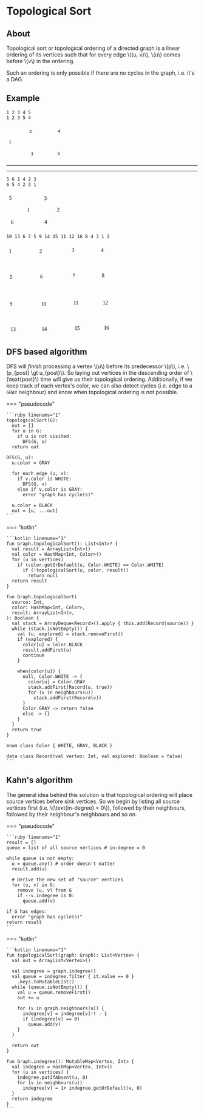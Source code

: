 # Topological Sort

## About

Topological sort or topological ordering of a directed graph is a linear ordering of its vertices such that for every edge \\((u, v)\\), \\(u\\) comes before \\(v\\) in the ordering.

Such an ordering is only possible if there are no cycles in the graph, i.e. it's a DAG.

## Example

<div class="grid" markdown>

``` title="Valid topological sortings"
1 2 3 4 5
1 2 3 5 4
```

<svg version="1.1" xmlns="http://www.w3.org/2000/svg" viewBox="0 0 230.51856231689453 137.85714721679688" width="150">
  <g transform="translate(10 54.64300537109375) rotate(0 2.7099990844726562 12.5)"><text x="0" y="17.52" font-family="Virgil, Segoe UI Emoji" font-size="20px" fill="var(--md-code-fg-color)" text-anchor="start" style="white-space: pre;" direction="ltr" dominant-baseline="alphabetic">1</text></g><g transform="translate(92.86145782470703 11.2857666015625) rotate(0 7.1199951171875 12.5)"><text x="0" y="17.52" font-family="Virgil, Segoe UI Emoji" font-size="20px" fill="var(--md-code-fg-color)" text-anchor="start" style="white-space: pre;" direction="ltr" dominant-baseline="alphabetic">2</text></g><g transform="translate(98.71857452392578 102.85714721679688) rotate(0 6.80999755859375 12.5)"><text x="0" y="17.52" font-family="Virgil, Segoe UI Emoji" font-size="20px" fill="var(--md-code-fg-color)" text-anchor="start" style="white-space: pre;" direction="ltr" dominant-baseline="alphabetic">3</text></g><g transform="translate(207.71857452392578 10) rotate(0 6.399993896484375 12.5)"><text x="0" y="17.52" font-family="Virgil, Segoe UI Emoji" font-size="20px" fill="var(--md-code-fg-color)" text-anchor="start" style="white-space: pre;" direction="ltr" dominant-baseline="alphabetic">4</text></g><g transform="translate(207.00428009033203 100.28570556640625) rotate(0 6.17999267578125 12.5)"><text x="0" y="17.52" font-family="Virgil, Segoe UI Emoji" font-size="20px" fill="var(--md-code-fg-color)" text-anchor="start" style="white-space: pre;" direction="ltr" dominant-baseline="alphabetic">5</text></g><g stroke-linecap="round"><g transform="translate(113.42866516113284 21.535655712542223) rotate(0 44.5713653564453 -0.31646207446164)"><path d="M0 0 C14.86 -0.11, 74.29 -0.53, 89.14 -0.63 M0 0 C14.86 -0.11, 74.29 -0.53, 89.14 -0.63" stroke="var(--md-code-fg-color)" stroke-width="2" fill="none"></path></g><g transform="translate(113.42866516113284 21.535655712542223) rotate(0 44.5713653564453 -0.31646207446164)"><path d="M65.71 8.08 C74.2 4.93, 82.69 1.77, 89.14 -0.63 M65.71 8.08 C73.42 5.22, 81.13 2.35, 89.14 -0.63" stroke="var(--md-code-fg-color)" stroke-width="2" fill="none"></path></g><g transform="translate(113.42866516113284 21.535655712542223) rotate(0 44.5713653564453 -0.31646207446164)"><path d="M65.59 -9.02 C74.12 -5.98, 82.66 -2.94, 89.14 -0.63 M65.59 -9.02 C73.34 -6.26, 81.09 -3.5, 89.14 -0.63" stroke="var(--md-code-fg-color)" stroke-width="2" fill="none"></path></g></g><mask></mask><g stroke-linecap="round"><g transform="translate(116.85719299316406 113.5306159598291) rotate(0 40.28569030761719 -1.0740840587365597)"><path d="M0 0 C13.43 -0.36, 67.14 -1.79, 80.57 -2.15 M0 0 C13.43 -0.36, 67.14 -1.79, 80.57 -2.15" stroke="var(--md-code-fg-color)" stroke-width="2" fill="none"></path></g><g transform="translate(116.85719299316406 113.5306159598291) rotate(0 40.28569030761719 -1.0740840587365597)"><path d="M57.32 7.03 C63.85 4.45, 70.38 1.87, 80.57 -2.15 M57.32 7.03 C66.47 3.41, 75.63 -0.2, 80.57 -2.15" stroke="var(--md-code-fg-color)" stroke-width="2" fill="none"></path></g><g transform="translate(116.85719299316406 113.5306159598291) rotate(0 40.28569030761719 -1.0740840587365597)"><path d="M56.86 -10.07 C63.52 -7.84, 70.18 -5.62, 80.57 -2.15 M56.86 -10.07 C66.19 -6.95, 75.53 -3.83, 80.57 -2.15" stroke="var(--md-code-fg-color)" stroke-width="2" fill="none"></path></g></g><mask></mask><g stroke-linecap="round"><g transform="translate(20.2857666015625 58.95813037941599) rotate(0 33.42856597900392 -18.16340758765881)"><path d="M0 0 C11.14 -6.05, 55.71 -30.27, 66.86 -36.33 M0 0 C11.14 -6.05, 55.71 -30.27, 66.86 -36.33" stroke="var(--md-code-fg-color)" stroke-width="2" fill="none"></path></g><g transform="translate(20.2857666015625 58.95813037941599) rotate(0 33.42856597900392 -18.16340758765881)"><path d="M50.3 -17.6 C54.48 -22.33, 58.67 -27.07, 66.86 -36.33 M50.3 -17.6 C54.26 -22.08, 58.22 -26.56, 66.86 -36.33" stroke="var(--md-code-fg-color)" stroke-width="2" fill="none"></path></g><g transform="translate(20.2857666015625 58.95813037941599) rotate(0 33.42856597900392 -18.16340758765881)"><path d="M42.13 -32.62 C48.38 -33.56, 54.63 -34.5, 66.86 -36.33 M42.13 -32.62 C48.05 -33.51, 53.96 -34.39, 66.86 -36.33" stroke="var(--md-code-fg-color)" stroke-width="2" fill="none"></path></g></g><mask></mask><g stroke-linecap="round"><g transform="translate(20.857147216796875 75.47295381730214) rotate(0 35.71428680419922 18.543290805795692)"><path d="M0 0 C11.9 6.18, 59.52 30.91, 71.43 37.09 M0 0 C11.9 6.18, 59.52 30.91, 71.43 37.09" stroke="var(--md-code-fg-color)" stroke-width="2" fill="none"></path></g><g transform="translate(20.857147216796875 75.47295381730214) rotate(0 35.71428680419922 18.543290805795692)"><path d="M46.64 33.85 C56.39 35.12, 66.14 36.4, 71.43 37.09 M46.64 33.85 C55.09 34.95, 63.55 36.06, 71.43 37.09" stroke="var(--md-code-fg-color)" stroke-width="2" fill="none"></path></g><g transform="translate(20.857147216796875 75.47295381730214) rotate(0 35.71428680419922 18.543290805795692)"><path d="M54.52 18.67 C61.17 25.92, 67.82 33.16, 71.43 37.09 M54.52 18.67 C60.29 24.95, 66.06 31.23, 71.43 37.09" stroke="var(--md-code-fg-color)" stroke-width="2" fill="none"></path></g></g><mask></mask><g stroke-linecap="round"><g transform="translate(100.6706547442327 37.2857666015625) rotate(0 0.48895877800384824 31.821441650390653)"><path d="M0 0 C0.16 10.61, 0.81 53.04, 0.98 63.64 M0 0 C0.16 10.61, 0.81 53.04, 0.98 63.64" stroke="var(--md-code-fg-color)" stroke-width="2" fill="none"></path></g><g transform="translate(100.6706547442327 37.2857666015625) rotate(0 0.48895877800384824 31.821441650390653)"><path d="M-7.93 40.28 C-5.49 46.68, -3.05 53.07, 0.98 63.64 M-7.93 40.28 C-5.43 46.84, -2.93 53.39, 0.98 63.64" stroke="var(--md-code-fg-color)" stroke-width="2" fill="none"></path></g><g transform="translate(100.6706547442327 37.2857666015625) rotate(0 0.48895877800384824 31.821441650390653)"><path d="M9.17 40.02 C6.93 46.49, 4.68 52.95, 0.98 63.64 M9.17 40.02 C6.87 46.65, 4.57 53.27, 0.98 63.64" stroke="var(--md-code-fg-color)" stroke-width="2" fill="none"></path></g></g><mask></mask><g stroke-linecap="round"><g transform="translate(114.44691233551336 102.12193272348833) rotate(0 46.55072601077917 -33.06826247016741)"><path d="M0 0 C15.52 -11.02, 77.58 -55.11, 93.1 -66.14 M0 0 C15.52 -11.02, 77.58 -55.11, 93.1 -66.14" stroke="var(--md-code-fg-color)" stroke-width="2" fill="none"></path></g><g transform="translate(114.44691233551336 102.12193272348833) rotate(0 46.55072601077917 -33.06826247016741)"><path d="M78.9 -45.56 C84.13 -53.14, 89.36 -60.72, 93.1 -66.14 M78.9 -45.56 C82.17 -50.3, 85.44 -55.04, 93.1 -66.14" stroke="var(--md-code-fg-color)" stroke-width="2" fill="none"></path></g><g transform="translate(114.44691233551336 102.12193272348833) rotate(0 46.55072601077917 -33.06826247016741)"><path d="M69 -59.5 C77.87 -61.95, 86.75 -64.39, 93.1 -66.14 M69 -59.5 C74.55 -61.03, 80.1 -62.56, 93.1 -66.14" stroke="var(--md-code-fg-color)" stroke-width="2" fill="none"></path></g></g><mask></mask></svg>

<hr><hr>

``` title="Valid topological sortings"
5 6 1 4 2 3
6 5 4 2 3 1
```

<svg version="1.1" xmlns="http://www.w3.org/2000/svg" viewBox="0 0 213.97858428955078 136.57138061523438" width="150">
  <g transform="translate(77.4242935180664 53.35723876953125) rotate(0 2.7099990844726562 12.5)"><text x="0" y="17.52" font-family="Virgil, Segoe UI Emoji" font-size="20px" fill="var(--md-code-fg-color)" text-anchor="start" style="white-space: pre;" direction="ltr" dominant-baseline="alphabetic">1</text></g><g transform="translate(10 10) rotate(0 6.17999267578125 12.5)"><text x="0" y="17.52" font-family="Virgil, Segoe UI Emoji" font-size="20px" fill="var(--md-code-fg-color)" text-anchor="start" style="white-space: pre;" direction="ltr" dominant-baseline="alphabetic">5</text></g><g transform="translate(16.999969482421875 101.57138061523438) rotate(0 6.399993896484375 12.5)"><text x="0" y="17.52" font-family="Virgil, Segoe UI Emoji" font-size="20px" fill="var(--md-code-fg-color)" text-anchor="start" style="white-space: pre;" direction="ltr" dominant-baseline="alphabetic">6</text></g><g transform="translate(141.99996948242188 10.42852783203125) rotate(0 6.80999755859375 12.5)"><text x="0" y="17.52" font-family="Virgil, Segoe UI Emoji" font-size="20px" fill="var(--md-code-fg-color)" text-anchor="start" style="white-space: pre;" direction="ltr" dominant-baseline="alphabetic">3</text></g><g transform="translate(143 98.99993896484375) rotate(0 6.399993896484375 12.5)"><text x="0" y="17.52" font-family="Virgil, Segoe UI Emoji" font-size="20px" fill="var(--md-code-fg-color)" text-anchor="start" style="white-space: pre;" direction="ltr" dominant-baseline="alphabetic">4</text></g><g stroke-linecap="round"><g transform="translate(28.68720245361328 20.432248236706357) rotate(0 54.082794189453125 0.36779604665616716)"><path d="M0 0 C18.03 0.12, 90.14 0.61, 108.17 0.74 M0 0 C18.03 0.12, 90.14 0.61, 108.17 0.74" stroke="var(--md-code-fg-color)" stroke-width="2" fill="none"></path></g><g transform="translate(28.68720245361328 20.432248236706357) rotate(0 54.082794189453125 0.36779604665616716)"><path d="M84.62 9.13 C93.15 6.09, 101.68 3.05, 108.17 0.74 M84.62 9.13 C92.36 6.37, 100.11 3.61, 108.17 0.74" stroke="var(--md-code-fg-color)" stroke-width="2" fill="none"></path></g><g transform="translate(28.68720245361328 20.432248236706357) rotate(0 54.082794189453125 0.36779604665616716)"><path d="M84.73 -7.97 C93.22 -4.82, 101.71 -1.66, 108.17 0.74 M84.73 -7.97 C92.44 -5.11, 100.15 -2.24, 108.17 0.74" stroke="var(--md-code-fg-color)" stroke-width="2" fill="none"></path></g></g><mask></mask><g stroke-linecap="round"><g transform="translate(34.318580627441406 112.30219416050033) rotate(0 49.5528564453125 -1.1293781698070973)"><path d="M0 0 C16.52 -0.38, 82.59 -1.88, 99.11 -2.26 M0 0 C16.52 -0.38, 82.59 -1.88, 99.11 -2.26" stroke="var(--md-code-fg-color)" stroke-width="2" fill="none"></path></g><g transform="translate(34.318580627441406 112.30219416050033) rotate(0 49.5528564453125 -1.1293781698070973)"><path d="M75.81 6.82 C82.36 4.27, 88.9 1.72, 99.11 -2.26 M75.81 6.82 C84.98 3.25, 94.15 -0.33, 99.11 -2.26" stroke="var(--md-code-fg-color)" stroke-width="2" fill="none"></path></g><g transform="translate(34.318580627441406 112.30219416050033) rotate(0 49.5528564453125 -1.1293781698070973)"><path d="M75.42 -10.27 C82.08 -8.02, 88.73 -5.77, 99.11 -2.26 M75.42 -10.27 C84.75 -7.12, 94.07 -3.96, 99.11 -2.26" stroke="var(--md-code-fg-color)" stroke-width="2" fill="none"></path></g></g><mask></mask><g stroke-linecap="round"><g transform="translate(72.55852508544922 65.25602958419341) rotate(0 -22.538460310850837 -13.856112895468897)"><path d="M0 0 C-7.51 -4.62, -37.56 -23.09, -45.08 -27.71 M0 0 C-7.51 -4.62, -37.56 -23.09, -45.08 -27.71" stroke="var(--md-code-fg-color)" stroke-width="2" fill="none"></path></g><g transform="translate(72.55852508544922 65.25602958419341) rotate(0 -22.538460310850837 -13.856112895468897)"><path d="M-24.49 -5.02 C-18.3 -3.75, -12.11 -2.48, 0 0 M-24.49 -5.02 C-18.63 -3.82, -12.78 -2.62, 0 0" stroke="var(--md-code-fg-color)" stroke-width="2" fill="none"></path></g><g transform="translate(72.55852508544922 65.25602958419341) rotate(0 -22.538460310850837 -13.856112895468897)"><path d="M-15.53 -19.59 C-11.61 -14.64, -7.68 -9.68, 0 0 M-15.53 -19.59 C-11.82 -14.9, -8.1 -10.22, 0 0" stroke="var(--md-code-fg-color)" stroke-width="2" fill="none"></path></g></g><mask></mask><g stroke-linecap="round"><g transform="translate(71.98714447021484 68.45533902972295) rotate(0 -18.12571679605432 15.3182188048238)"><path d="M0 0 C-6.04 5.11, -30.21 25.53, -36.25 30.64 M0 0 C-6.04 5.11, -30.21 25.53, -36.25 30.64" stroke="var(--md-code-fg-color)" stroke-width="2" fill="none"></path></g><g transform="translate(71.98714447021484 68.45533902972295) rotate(0 -18.12571679605432 15.3182188048238)"><path d="M-11.79 20.59 C-7.15 12.49, -2.52 4.39, 0 0 M-11.79 20.59 C-7.77 13.57, -3.75 6.54, 0 0" stroke="var(--md-code-fg-color)" stroke-width="2" fill="none"></path></g><g transform="translate(71.98714447021484 68.45533902972295) rotate(0 -18.12571679605432 15.3182188048238)"><path d="M-22.27 8.2 C-13.51 4.97, -4.75 1.75, 0 0 M-22.27 8.2 C-14.67 5.4, -7.08 2.6, 0 0" stroke="var(--md-code-fg-color)" stroke-width="2" fill="none"></path></g></g><mask></mask><g transform="translate(189.73859405517578 53.714263916015625) rotate(0 7.1199951171875 12.5)"><text x="0" y="17.52" font-family="Virgil, Segoe UI Emoji" font-size="20px" fill="var(--md-code-fg-color)" text-anchor="start" style="white-space: pre;" direction="ltr" dominant-baseline="alphabetic">2</text></g><g stroke-linecap="round"><g transform="translate(164.28144073486328 106.5) rotate(0 14 -14.5714111328125)"><path d="M0 0 C4.67 -4.86, 23.33 -24.29, 28 -29.14 M0 0 C4.67 -4.86, 23.33 -24.29, 28 -29.14" stroke="var(--md-code-fg-color)" stroke-width="2" fill="none"></path></g><g transform="translate(164.28144073486328 106.5) rotate(0 14 -14.5714111328125)"><path d="M19.83 -10.66 C21.86 -15.26, 23.9 -19.86, 28 -29.14 M19.83 -10.66 C22.44 -16.58, 25.06 -22.49, 28 -29.14" stroke="var(--md-code-fg-color)" stroke-width="2" fill="none"></path></g><g transform="translate(164.28144073486328 106.5) rotate(0 14 -14.5714111328125)"><path d="M9.86 -20.24 C14.37 -22.45, 18.89 -24.67, 28 -29.14 M9.86 -20.24 C15.67 -23.09, 21.47 -25.94, 28 -29.14" stroke="var(--md-code-fg-color)" stroke-width="2" fill="none"></path></g></g><mask></mask><g stroke-linecap="round"><g transform="translate(191.70996856689453 53.928558349609375) rotate(0 -17.428573608398438 -9.714263916015625)"><path d="M0 0 C-5.81 -3.24, -29.05 -16.19, -34.86 -19.43 M0 0 C-5.81 -3.24, -29.05 -16.19, -34.86 -19.43" stroke="var(--md-code-fg-color)" stroke-width="2" fill="none"></path></g><g transform="translate(191.70996856689453 53.928558349609375) rotate(0 -17.428573608398438 -9.714263916015625)"><path d="M-15.16 -16.26 C-20.14 -17.06, -25.12 -17.86, -34.86 -19.43 M-15.16 -16.26 C-20.37 -17.1, -25.58 -17.94, -34.86 -19.43" stroke="var(--md-code-fg-color)" stroke-width="2" fill="none"></path></g><g transform="translate(191.70996856689453 53.928558349609375) rotate(0 -17.428573608398438 -9.714263916015625)"><path d="M-21.8 -4.34 C-25.1 -8.15, -28.4 -11.97, -34.86 -19.43 M-21.8 -4.34 C-25.26 -8.33, -28.71 -12.32, -34.86 -19.43" stroke="var(--md-code-fg-color)" stroke-width="2" fill="none"></path></g></g><mask></mask></svg>

``` title="Valid topological sorting"
10 13 6 7 5 9 14 15 11 12 16 8 4 3 1 2
```

<svg version="1.1" xmlns="http://www.w3.org/2000/svg" viewBox="0 0 406.320617885659 353.1903024009223" height="240">
  <g transform="translate(10 15.369098136339346) rotate(0 2.7099990844726562 12.5)"><text x="0" y="17.52" font-family="Virgil, Segoe UI Emoji" font-size="20px" fill="var(--md-code-fg-color)" text-anchor="start" style="white-space: pre;" direction="ltr" dominant-baseline="alphabetic">1</text></g><g transform="translate(127.97729251722865 14.170937208091061) rotate(0 7.1199951171875 12.5)"><text x="0" y="17.52" font-family="Virgil, Segoe UI Emoji" font-size="20px" fill="var(--md-code-fg-color)" text-anchor="start" style="white-space: pre;" direction="ltr" dominant-baseline="alphabetic">2</text></g><g transform="translate(253.50816637895366 10.941834464732324) rotate(0 6.80999755859375 12.5)"><text x="0" y="17.52" font-family="Virgil, Segoe UI Emoji" font-size="20px" fill="var(--md-code-fg-color)" text-anchor="start" style="white-space: pre;" direction="ltr" dominant-baseline="alphabetic">3</text></g><g transform="translate(367.19905843837535 10) rotate(0 6.399993896484375 12.5)"><text x="0" y="17.52" font-family="Virgil, Segoe UI Emoji" font-size="20px" fill="var(--md-code-fg-color)" text-anchor="start" style="white-space: pre;" direction="ltr" dominant-baseline="alphabetic">4</text></g><g transform="translate(13.094998267336678 114.66999244167556) rotate(0 6.17999267578125 12.5)"><text x="0" y="17.52" font-family="Virgil, Segoe UI Emoji" font-size="20px" fill="var(--md-code-fg-color)" text-anchor="start" style="white-space: pre;" direction="ltr" dominant-baseline="alphabetic">5</text></g><g transform="translate(131.07229078456544 113.47183151342739) rotate(0 6.399993896484375 12.5)"><text x="0" y="17.52" font-family="Virgil, Segoe UI Emoji" font-size="20px" fill="var(--md-code-fg-color)" text-anchor="start" style="white-space: pre;" direction="ltr" dominant-baseline="alphabetic">6</text></g><g transform="translate(256.60316464629045 110.2427287700686) rotate(0 5.379997253417969 12.5)"><text x="0" y="17.52" font-family="Virgil, Segoe UI Emoji" font-size="20px" fill="var(--md-code-fg-color)" text-anchor="start" style="white-space: pre;" direction="ltr" dominant-baseline="alphabetic">7</text></g><g transform="translate(370.29405670571214 109.30089430533627) rotate(0 7.649993896484375 12.5)"><text x="0" y="17.52" font-family="Virgil, Segoe UI Emoji" font-size="20px" fill="var(--md-code-fg-color)" text-anchor="start" style="white-space: pre;" direction="ltr" dominant-baseline="alphabetic">8</text></g><g transform="translate(13.329118059141138 219.0685161641906) rotate(0 6.089996337890625 12.5)"><text x="0" y="17.52" font-family="Virgil, Segoe UI Emoji" font-size="20px" fill="var(--md-code-fg-color)" text-anchor="start" style="white-space: pre;" direction="ltr" dominant-baseline="alphabetic">9</text></g><g transform="translate(134.57048029070302 218.68635710028786) rotate(0 9.589996337890625 12.5)"><text x="0" y="17.52" font-family="Virgil, Segoe UI Emoji" font-size="20px" fill="var(--md-code-fg-color)" text-anchor="start" style="white-space: pre;" direction="ltr" dominant-baseline="alphabetic">10</text></g><g transform="translate(260.10135415242803 215.45725435692907) rotate(0 5.4199981689453125 12.5)"><text x="0" y="17.52" font-family="Virgil, Segoe UI Emoji" font-size="20px" fill="var(--md-code-fg-color)" text-anchor="start" style="white-space: pre;" direction="ltr" dominant-baseline="alphabetic">11</text></g><g transform="translate(373.7922462118497 214.51541989219675) rotate(0 9.829994201660156 12.5)"><text x="0" y="17.52" font-family="Virgil, Segoe UI Emoji" font-size="20px" fill="var(--md-code-fg-color)" text-anchor="start" style="white-space: pre;" direction="ltr" dominant-baseline="alphabetic">12</text></g><g transform="translate(16.005500042345375 318.1903024009223) rotate(0 9.519996643066406 12.5)"><text x="0" y="17.52" font-family="Virgil, Segoe UI Emoji" font-size="20px" fill="var(--md-code-fg-color)" text-anchor="start" style="white-space: pre;" direction="ltr" dominant-baseline="alphabetic">13</text></g><g transform="translate(137.24686227390737 316.9921414726739) rotate(0 9.109992980957031 12.5)"><text x="0" y="17.52" font-family="Virgil, Segoe UI Emoji" font-size="20px" fill="var(--md-code-fg-color)" text-anchor="start" style="white-space: pre;" direction="ltr" dominant-baseline="alphabetic">14</text></g><g transform="translate(264.4097398643232 313.7630387293152) rotate(0 8.889991760253906 12.5)"><text x="0" y="17.52" font-family="Virgil, Segoe UI Emoji" font-size="20px" fill="var(--md-code-fg-color)" text-anchor="start" style="white-space: pre;" direction="ltr" dominant-baseline="alphabetic">15</text></g><g transform="translate(378.1006319237449 312.8212042645829) rotate(0 9.109992980957031 12.5)"><text x="0" y="17.52" font-family="Virgil, Segoe UI Emoji" font-size="20px" fill="var(--md-code-fg-color)" text-anchor="start" style="white-space: pre;" direction="ltr" dominant-baseline="alphabetic">16</text></g><g stroke-linecap="round"><g transform="translate(17.931008364465356 142.36249650286715) rotate(0 1.3750657947521177 32.64058819366829)"><path d="M0 0 C0.46 10.88, 2.29 54.4, 2.75 65.28 M0 0 C0.46 10.88, 2.29 54.4, 2.75 65.28" stroke="var(--md-code-fg-color)" stroke-width="2" fill="none"></path></g><g transform="translate(17.931008364465356 142.36249650286715) rotate(0 1.3750657947521177 32.64058819366829)"><path d="M-6.78 42.17 C-3.68 49.7, -0.57 57.22, 2.75 65.28 M-6.78 42.17 C-3.65 49.77, -0.51 57.38, 2.75 65.28" stroke="var(--md-code-fg-color)" stroke-width="2" fill="none"></path></g><g transform="translate(17.931008364465356 142.36249650286715) rotate(0 1.3750657947521177 32.64058819366829)"><path d="M10.3 41.45 C7.84 49.21, 5.38 56.97, 2.75 65.28 M10.3 41.45 C7.82 49.29, 5.33 57.13, 2.75 65.28" stroke="var(--md-code-fg-color)" stroke-width="2" fill="none"></path></g></g><mask></mask><g stroke-linecap="round"><g transform="translate(24.819194718550648 315.35753766454343) rotate(0 -0.47555906832474193 -34.2725919223592)"><path d="M0 0 C-0.16 -11.42, -0.79 -57.12, -0.95 -68.55 M0 0 C-0.16 -11.42, -0.79 -57.12, -0.95 -68.55" stroke="var(--md-code-fg-color)" stroke-width="2" fill="none"></path></g><g transform="translate(24.819194718550648 315.35753766454343) rotate(0 -0.47555906832474193 -34.2725919223592)"><path d="M7.92 -45.17 C5.98 -50.29, 4.03 -55.42, -0.95 -68.55 M7.92 -45.17 C4.67 -53.74, 1.42 -62.3, -0.95 -68.55" stroke="var(--md-code-fg-color)" stroke-width="2" fill="none"></path></g><g transform="translate(24.819194718550648 315.35753766454343) rotate(0 -0.47555906832474193 -34.2725919223592)"><path d="M-9.17 -44.94 C-7.37 -50.11, -5.57 -55.28, -0.95 -68.55 M-9.17 -44.94 C-6.16 -53.59, -3.15 -62.24, -0.95 -68.55" stroke="var(--md-code-fg-color)" stroke-width="2" fill="none"></path></g></g><mask></mask><g stroke-linecap="round"><g transform="translate(133.47982607949314 242.73228224114627) rotate(0 -45.696789229812225 39.576681861794015)"><path d="M0 0 C-15.23 13.19, -76.16 65.96, -91.39 79.15 M0 0 C-15.23 13.19, -76.16 65.96, -91.39 79.15" stroke="var(--md-code-fg-color)" stroke-width="2" fill="none"></path></g><g transform="translate(133.47982607949314 242.73228224114627) rotate(0 -45.696789229812225 39.576681861794015)"><path d="M-79.23 57.31 C-83.35 64.71, -87.47 72.1, -91.39 79.15 M-79.23 57.31 C-84.09 66.03, -88.94 74.75, -91.39 79.15" stroke="var(--md-code-fg-color)" stroke-width="2" fill="none"></path></g><g transform="translate(133.47982607949314 242.73228224114627) rotate(0 -45.696789229812225 39.576681861794015)"><path d="M-68.04 70.24 C-75.95 73.26, -83.86 76.28, -91.39 79.15 M-68.04 70.24 C-77.36 73.8, -86.69 77.36, -91.39 79.15" stroke="var(--md-code-fg-color)" stroke-width="2" fill="none"></path></g></g><mask></mask><g stroke-linecap="round"><g transform="translate(144.90403895118413 245.18031896265836) rotate(0 1.2240339249939325 33.864622118662226)"><path d="M0 0 C0.41 11.29, 2.04 56.44, 2.45 67.73 M0 0 C0.41 11.29, 2.04 56.44, 2.45 67.73" stroke="var(--md-code-fg-color)" stroke-width="2" fill="none"></path></g><g transform="translate(144.90403895118413 245.18031896265836) rotate(0 1.2240339249939325 33.864622118662226)"><path d="M-6.95 44.56 C-4.33 51.01, -1.72 57.45, 2.45 67.73 M-6.95 44.56 C-3.46 53.16, 0.03 61.75, 2.45 67.73" stroke="var(--md-code-fg-color)" stroke-width="2" fill="none"></path></g><g transform="translate(144.90403895118413 245.18031896265836) rotate(0 1.2240339249939325 33.864622118662226)"><path d="M10.14 43.94 C8 50.56, 5.86 57.18, 2.45 67.73 M10.14 43.94 C7.29 52.77, 4.43 61.6, 2.45 67.73" stroke="var(--md-code-fg-color)" stroke-width="2" fill="none"></path></g></g><mask></mask><g stroke-linecap="round"><g transform="translate(94.31123853529914 290.8771393209464) rotate(0 17.952290043406094 14.688251457548517)"><path d="M0 0 C5.98 4.9, 29.92 24.48, 35.9 29.38 M0 0 C5.98 4.9, 29.92 24.48, 35.9 29.38" stroke="var(--md-code-fg-color)" stroke-width="2" fill="none"></path></g><g transform="translate(94.31123853529914 290.8771393209464) rotate(0 17.952290043406094 14.688251457548517)"><path d="M14.01 21.71 C22.22 24.59, 30.42 27.46, 35.9 29.38 M14.01 21.71 C21.31 24.27, 28.61 26.82, 35.9 29.38" stroke="var(--md-code-fg-color)" stroke-width="2" fill="none"></path></g><g transform="translate(94.31123853529914 290.8771393209464) rotate(0 17.952290043406094 14.688251457548517)"><path d="M24.06 9.43 C28.5 16.91, 32.94 24.38, 35.9 29.38 M24.06 9.43 C28.01 16.08, 31.96 22.73, 35.9 29.38" stroke="var(--md-code-fg-color)" stroke-width="2" fill="none"></path></g></g><mask></mask><g stroke-linecap="round"><g transform="translate(30.66203474817769 238.65221066246744) rotate(0 23.256395547078796 19.584379375405405)"><path d="M0 0 C7.75 6.53, 38.76 32.64, 46.51 39.17 M0 0 C7.75 6.53, 38.76 32.64, 46.51 39.17" stroke="var(--md-code-fg-color)" stroke-width="2" fill="none"></path></g></g><mask></mask><g stroke-linecap="round"><g transform="translate(153.88018397288715 122.77817160229444) rotate(0 47.32885521545467 -0.40801649641062454)"><path d="M0 0 C15.78 -0.14, 78.88 -0.68, 94.66 -0.82 M0 0 C15.78 -0.14, 78.88 -0.68, 94.66 -0.82" stroke="var(--md-code-fg-color)" stroke-width="2" fill="none"></path></g><g transform="translate(153.88018397288715 122.77817160229444) rotate(0 47.32885521545467 -0.40801649641062454)"><path d="M71.24 7.94 C79.13 4.99, 87.03 2.04, 94.66 -0.82 M71.24 7.94 C79.03 5.03, 86.81 2.12, 94.66 -0.82" stroke="var(--md-code-fg-color)" stroke-width="2" fill="none"></path></g><g transform="translate(153.88018397288715 122.77817160229444) rotate(0 47.32885521545467 -0.40801649641062454)"><path d="M71.09 -9.16 C79.04 -6.35, 86.98 -3.54, 94.66 -0.82 M71.09 -9.16 C78.93 -6.39, 86.76 -3.61, 94.66 -0.82" stroke="var(--md-code-fg-color)" stroke-width="2" fill="none"></path></g></g><mask></mask><g stroke-linecap="round"><g transform="translate(137.55989765817196 105.64186785899591) rotate(0 -0.8160018643454805 -31.824562982966)"><path d="M0 0 C-0.27 -10.61, -1.36 -53.04, -1.63 -63.65 M0 0 C-0.27 -10.61, -1.36 -53.04, -1.63 -63.65" stroke="var(--md-code-fg-color)" stroke-width="2" fill="none"></path></g><g transform="translate(137.55989765817196 105.64186785899591) rotate(0 -0.8160018643454805 -31.824562982966)"><path d="M7.52 -40.38 C4.35 -48.43, 1.19 -56.48, -1.63 -63.65 M7.52 -40.38 C5.47 -45.6, 3.42 -50.81, -1.63 -63.65" stroke="var(--md-code-fg-color)" stroke-width="2" fill="none"></path></g><g transform="translate(137.55989765817196 105.64186785899591) rotate(0 -0.8160018643454805 -31.824562982966)"><path d="M-9.58 -39.95 C-6.83 -48.14, -4.08 -56.34, -1.63 -63.65 M-9.58 -39.95 C-7.8 -45.26, -6.02 -50.57, -1.63 -63.65" stroke="var(--md-code-fg-color)" stroke-width="2" fill="none"></path></g></g><mask></mask><g stroke-linecap="round"><g transform="translate(24.13395757646265 27.30449043551539) rotate(0 48.96085894414557 0)"><path d="M0 0 C16.32 0, 81.6 0, 97.92 0 M0 0 C16.32 0, 81.6 0, 97.92 0" stroke="var(--md-code-fg-color)" stroke-width="2" fill="none"></path></g><g transform="translate(24.13395757646265 27.30449043551539) rotate(0 48.96085894414557 0)"><path d="M74.43 8.55 C82.62 5.57, 90.81 2.59, 97.92 0 M74.43 8.55 C79.81 6.59, 85.19 4.63, 97.92 0" stroke="var(--md-code-fg-color)" stroke-width="2" fill="none"></path></g><g transform="translate(24.13395757646265 27.30449043551539) rotate(0 48.96085894414557 0)"><path d="M74.43 -8.55 C82.62 -5.57, 90.81 -2.59, 97.92 0 M74.43 -8.55 C79.81 -6.59, 85.19 -4.63, 97.92 0" stroke="var(--md-code-fg-color)" stroke-width="2" fill="none"></path></g></g><mask></mask><g stroke-linecap="round"><g transform="translate(164.48839498023267 325.9657175434131) rotate(0 46.92082315480616 0)"><path d="M0 0 C15.64 0, 78.2 0, 93.84 0 M0 0 C15.64 0, 78.2 0, 93.84 0" stroke="var(--md-code-fg-color)" stroke-width="2" fill="none"></path></g><g transform="translate(164.48839498023267 325.9657175434131) rotate(0 46.92082315480616 0)"><path d="M70.35 8.55 C76.19 6.42, 82.04 4.3, 93.84 0 M70.35 8.55 C76.02 6.49, 81.69 4.42, 93.84 0" stroke="var(--md-code-fg-color)" stroke-width="2" fill="none"></path></g><g transform="translate(164.48839498023267 325.9657175434131) rotate(0 46.92082315480616 0)"><path d="M70.35 -8.55 C76.19 -6.42, 82.04 -4.3, 93.84 0 M70.35 -8.55 C76.02 -6.49, 81.69 -4.42, 93.84 0" stroke="var(--md-code-fg-color)" stroke-width="2" fill="none"></path></g></g><mask></mask><g stroke-linecap="round"><g transform="translate(163.6723931158872 229.6760345122886) rotate(0 44.47278643329406 -0.8160174285833364)"><path d="M0 0 C14.82 -0.27, 74.12 -1.36, 88.95 -1.63 M0 0 C14.82 -0.27, 74.12 -1.36, 88.95 -1.63" stroke="var(--md-code-fg-color)" stroke-width="2" fill="none"></path></g><g transform="translate(163.6723931158872 229.6760345122886) rotate(0 44.47278643329406 -0.8160174285833364)"><path d="M65.61 7.35 C71.31 5.16, 77 2.97, 88.95 -1.63 M65.61 7.35 C72.57 4.67, 79.52 2, 88.95 -1.63" stroke="var(--md-code-fg-color)" stroke-width="2" fill="none"></path></g><g transform="translate(163.6723931158872 229.6760345122886) rotate(0 44.47278643329406 -0.8160174285833364)"><path d="M65.3 -9.75 C71.07 -7.77, 76.84 -5.79, 88.95 -1.63 M65.3 -9.75 C72.35 -7.33, 79.39 -4.91, 88.95 -1.63" stroke="var(--md-code-fg-color)" stroke-width="2" fill="none"></path></g></g><mask></mask><g stroke-linecap="round"><g transform="translate(272.2022597545723 310.4614642215191) rotate(0 -1.224002796518164 -33.048589125841005)"><path d="M0 0 C-0.41 -11.02, -2.04 -55.08, -2.45 -66.1 M0 0 C-0.41 -11.02, -2.04 -55.08, -2.45 -66.1" stroke="var(--md-code-fg-color)" stroke-width="2" fill="none"></path></g><g transform="translate(272.2022597545723 310.4614642215191) rotate(0 -1.224002796518164 -33.048589125841005)"><path d="M6.97 -42.94 C4.94 -47.91, 2.92 -52.88, -2.45 -66.1 M6.97 -42.94 C4.15 -49.86, 1.34 -56.78, -2.45 -66.1" stroke="var(--md-code-fg-color)" stroke-width="2" fill="none"></path></g><g transform="translate(272.2022597545723 310.4614642215191) rotate(0 -1.224002796518164 -33.048589125841005)"><path d="M-10.12 -42.3 C-8.48 -47.41, -6.83 -52.52, -2.45 -66.1 M-10.12 -42.3 C-7.83 -49.41, -5.54 -56.52, -2.45 -66.1" stroke="var(--md-code-fg-color)" stroke-width="2" fill="none"></path></g></g><mask></mask><g stroke-linecap="round"><g transform="translate(283.6264726262632 226.41199592643108) rotate(0 41.616748779609225 -0.40801649641062454)"><path d="M0 0 C13.87 -0.14, 69.36 -0.68, 83.23 -0.82 M0 0 C13.87 -0.14, 69.36 -0.68, 83.23 -0.82" stroke="var(--md-code-fg-color)" stroke-width="2" fill="none"></path></g><g transform="translate(283.6264726262632 226.41199592643108) rotate(0 41.616748779609225 -0.40801649641062454)"><path d="M59.83 7.96 C68.32 4.78, 76.82 1.59, 83.23 -0.82 M59.83 7.96 C68.11 4.86, 76.39 1.75, 83.23 -0.82" stroke="var(--md-code-fg-color)" stroke-width="2" fill="none"></path></g><g transform="translate(283.6264726262632 226.41199592643108) rotate(0 41.616748779609225 -0.40801649641062454)"><path d="M59.66 -9.14 C68.22 -6.12, 76.77 -3.1, 83.23 -0.82 M59.66 -9.14 C68 -6.19, 76.35 -3.25, 83.23 -0.82" stroke="var(--md-code-fg-color)" stroke-width="2" fill="none"></path></g></g><mask></mask><g stroke-linecap="round"><g transform="translate(290.97061391927537 318.6216073788768) rotate(0 40.39271485461529 -39.168696493859215)"><path d="M0 0 C13.46 -13.06, 67.32 -65.28, 80.79 -78.34 M0 0 C13.46 -13.06, 67.32 -65.28, 80.79 -78.34" stroke="var(--md-code-fg-color)" stroke-width="2" fill="none"></path></g><g transform="translate(290.97061391927537 318.6216073788768) rotate(0 40.39271485461529 -39.168696493859215)"><path d="M69.87 -55.84 C73.5 -63.32, 77.12 -70.79, 80.79 -78.34 M69.87 -55.84 C73.55 -63.42, 77.22 -70.99, 80.79 -78.34" stroke="var(--md-code-fg-color)" stroke-width="2" fill="none"></path></g><g transform="translate(290.97061391927537 318.6216073788768) rotate(0 40.39271485461529 -39.168696493859215)"><path d="M57.97 -68.12 C65.55 -71.52, 73.13 -74.91, 80.79 -78.34 M57.97 -68.12 C65.65 -71.56, 73.33 -75, 80.79 -78.34" stroke="var(--md-code-fg-color)" stroke-width="2" fill="none"></path></g></g><mask></mask><g stroke-linecap="round"><g transform="translate(383.9962583645423 245.99632082700379) rotate(0 1.224002796518164 28.968517547162236)"><path d="M0 0 C0.41 9.66, 2.04 48.28, 2.45 57.94 M0 0 C0.41 9.66, 2.04 48.28, 2.45 57.94" stroke="var(--md-code-fg-color)" stroke-width="2" fill="none"></path></g><g transform="translate(383.9962583645423 245.99632082700379) rotate(0 1.224002796518164 28.968517547162236)"><path d="M-7.09 34.83 C-3.41 43.74, 0.27 52.66, 2.45 57.94 M-7.09 34.83 C-3.82 42.74, -0.56 50.65, 2.45 57.94" stroke="var(--md-code-fg-color)" stroke-width="2" fill="none"></path></g><g transform="translate(383.9962583645423 245.99632082700379) rotate(0 1.224002796518164 28.968517547162236)"><path d="M10 34.1 C7.09 43.3, 4.17 52.49, 2.45 57.94 M10 34.1 C7.41 42.26, 4.83 50.42, 2.45 57.94" stroke="var(--md-code-fg-color)" stroke-width="2" fill="none"></path></g></g><mask></mask><g stroke-linecap="round"><g transform="translate(263.2261147328692 138.28242492418838) rotate(0 1.2240339249939893 35.08862491518039)"><path d="M0 0 C0.41 11.7, 2.04 58.48, 2.45 70.18 M0 0 C0.41 11.7, 2.04 58.48, 2.45 70.18" stroke="var(--md-code-fg-color)" stroke-width="2" fill="none"></path></g><g transform="translate(263.2261147328692 138.28242492418838) rotate(0 1.2240339249939893 35.08862491518039)"><path d="M-6.92 47 C-4.57 52.8, -2.23 58.6, 2.45 70.18 M-6.92 47 C-3.83 54.64, -0.74 62.28, 2.45 70.18" stroke="var(--md-code-fg-color)" stroke-width="2" fill="none"></path></g><g transform="translate(263.2261147328692 138.28242492418838) rotate(0 1.2240339249939893 35.08862491518039)"><path d="M10.17 46.4 C8.24 52.35, 6.31 58.31, 2.45 70.18 M10.17 46.4 C7.63 54.24, 5.08 62.07, 2.45 70.18" stroke="var(--md-code-fg-color)" stroke-width="2" fill="none"></path></g></g><mask></mask><g stroke-linecap="round"><g transform="translate(151.43217837985082 134.20235334550955) rotate(0 51.816927726306176 18.768354164703112)"><path d="M0 0 C17.27 6.26, 86.36 31.28, 103.63 37.54 M0 0 C17.27 6.26, 86.36 31.28, 103.63 37.54" stroke="var(--md-code-fg-color)" stroke-width="2" fill="none"></path></g></g><mask></mask><g stroke-linecap="round"><g transform="translate(277.914335061942 214.17175006191889) rotate(0 46.104821290460734 -40.39269929037738)"><path d="M0 0 C15.37 -13.46, 76.84 -67.32, 92.21 -80.79 M0 0 C15.37 -13.46, 76.84 -67.32, 92.21 -80.79" stroke="var(--md-code-fg-color)" stroke-width="2" fill="none"></path></g><g transform="translate(277.914335061942 214.17175006191889) rotate(0 46.104821290460734 -40.39269929037738)"><path d="M80.17 -58.87 C84.39 -66.55, 88.61 -74.23, 92.21 -80.79 M80.17 -58.87 C83.79 -65.46, 87.41 -72.04, 92.21 -80.79" stroke="var(--md-code-fg-color)" stroke-width="2" fill="none"></path></g><g transform="translate(277.914335061942 214.17175006191889) rotate(0 46.104821290460734 -40.39269929037738)"><path d="M68.9 -71.74 C77.07 -74.91, 85.24 -78.08, 92.21 -80.79 M68.9 -71.74 C75.91 -74.45, 82.91 -77.17, 92.21 -80.79" stroke="var(--md-code-fg-color)" stroke-width="2" fill="none"></path></g></g><mask></mask><g stroke-linecap="round"><g transform="translate(317.08304712003905 193.77142329700064) rotate(0 22.84842574338188 8.976145021703047)"><path d="M0 0 C7.62 2.99, 38.08 14.96, 45.7 17.95 M0 0 C7.62 2.99, 38.08 14.96, 45.7 17.95" stroke="var(--md-code-fg-color)" stroke-width="2" fill="none"></path></g><g transform="translate(317.08304712003905 193.77142329700064) rotate(0 22.84842574338188 8.976145021703047)"><path d="M21.16 17.33 C27.98 17.5, 34.8 17.68, 45.7 17.95 M21.16 17.33 C28.58 17.52, 36 17.71, 45.7 17.95" stroke="var(--md-code-fg-color)" stroke-width="2" fill="none"></path></g><g transform="translate(317.08304712003905 193.77142329700064) rotate(0 22.84842574338188 8.976145021703047)"><path d="M27.3 1.7 C32.41 6.22, 37.52 10.73, 45.7 17.95 M27.3 1.7 C32.86 6.62, 38.42 11.53, 45.7 17.95" stroke="var(--md-code-fg-color)" stroke-width="2" fill="none"></path></g></g><mask></mask><g stroke-linecap="round"><g transform="translate(298.31475521228754 187.24328386833395) rotate(0 -14.280250525375777 -4.89607344302425)"><path d="M0 0 C-4.76 -1.63, -23.8 -8.16, -28.56 -9.79 M0 0 C-4.76 -1.63, -23.8 -8.16, -28.56 -9.79" stroke="var(--md-code-fg-color)" stroke-width="2" fill="none"></path></g></g><mask></mask><g stroke-linecap="round"><g transform="translate(383.9962583645423 209.27567661889464) rotate(0 -0.8160329928212491 -35.90462677952584)"><path d="M0 0 C-0.27 -11.97, -1.36 -59.84, -1.63 -71.81 M0 0 C-0.27 -11.97, -1.36 -59.84, -1.63 -71.81" stroke="var(--md-code-fg-color)" stroke-width="2" fill="none"></path></g><g transform="translate(383.9962583645423 209.27567661889464) rotate(0 -0.8160329928212491 -35.90462677952584)"><path d="M7.45 -48.52 C4.18 -56.92, 0.9 -65.31, -1.63 -71.81 M7.45 -48.52 C5.18 -54.34, 2.91 -60.16, -1.63 -71.81" stroke="var(--md-code-fg-color)" stroke-width="2" fill="none"></path></g><g transform="translate(383.9962583645423 209.27567661889464) rotate(0 -0.8160329928212491 -35.90462677952584)"><path d="M-9.65 -48.13 C-6.76 -56.67, -3.87 -65.21, -1.63 -71.81 M-9.65 -48.13 C-7.64 -54.05, -5.64 -59.97, -1.63 -71.81" stroke="var(--md-code-fg-color)" stroke-width="2" fill="none"></path></g></g><mask></mask><g stroke-linecap="round"><g transform="translate(126.1357470434325 72.18526223674428) rotate(0 -49.368859876318254 -17.952313389762935)"><path d="M0 0 C-16.46 -5.98, -82.28 -29.92, -98.74 -35.9 M0 0 C-16.46 -5.98, -82.28 -29.92, -98.74 -35.9" stroke="var(--md-code-fg-color)" stroke-width="2" fill="none"></path></g><g transform="translate(126.1357470434325 72.18526223674428) rotate(0 -49.368859876318254 -17.952313389762935)"><path d="M-73.74 -35.91 C-82.59 -35.91, -91.44 -35.91, -98.74 -35.9 M-73.74 -35.91 C-82.07 -35.91, -90.41 -35.91, -98.74 -35.9" stroke="var(--md-code-fg-color)" stroke-width="2" fill="none"></path></g><g transform="translate(126.1357470434325 72.18526223674428) rotate(0 -49.368859876318254 -17.952313389762935)"><path d="M-79.58 -19.84 C-86.36 -25.53, -93.14 -31.21, -98.74 -35.9 M-79.58 -19.84 C-85.97 -25.2, -92.36 -30.55, -98.74 -35.9" stroke="var(--md-code-fg-color)" stroke-width="2" fill="none"></path></g></g><mask></mask><g stroke-linecap="round"><g transform="translate(145.7200408155294 79.5294190939943) rotate(0 51.40892679413355 17.544281329114398)"><path d="M0 0 C17.14 5.85, 85.68 29.24, 102.82 35.09 M0 0 C17.14 5.85, 85.68 29.24, 102.82 35.09" stroke="var(--md-code-fg-color)" stroke-width="2" fill="none"></path></g></g><mask></mask><g stroke-linecap="round"><g transform="translate(260.77810913983285 104.009864130305) rotate(0 0 -31.82457076508493)"><path d="M0 0 C0 -10.61, 0 -53.04, 0 -63.65 M0 0 C0 -10.61, 0 -53.04, 0 -63.65" stroke="var(--md-code-fg-color)" stroke-width="2" fill="none"></path></g><g transform="translate(260.77810913983285 104.009864130305) rotate(0 0 -31.82457076508493)"><path d="M8.55 -40.16 C6.36 -46.16, 4.18 -52.17, 0 -63.65 M8.55 -40.16 C6.35 -46.2, 4.15 -52.24, 0 -63.65" stroke="var(--md-code-fg-color)" stroke-width="2" fill="none"></path></g><g transform="translate(260.77810913983285 104.009864130305) rotate(0 0 -31.82457076508493)"><path d="M-8.55 -40.16 C-6.36 -46.16, -4.18 -52.17, 0 -63.65 M-8.55 -40.16 C-6.35 -46.2, -4.15 -52.24, 0 -63.65" stroke="var(--md-code-fg-color)" stroke-width="2" fill="none"></path></g></g><mask></mask><g stroke-linecap="round"><g transform="translate(366.85997018548164 112.16999172342469) rotate(0 -46.104821290460734 -35.90463456164477)"><path d="M0 0 C-15.37 -11.97, -76.84 -59.84, -92.21 -71.81 M0 0 C-15.37 -11.97, -76.84 -59.84, -92.21 -71.81" stroke="var(--md-code-fg-color)" stroke-width="2" fill="none"></path></g><g transform="translate(366.85997018548164 112.16999172342469) rotate(0 -46.104821290460734 -35.90463456164477)"><path d="M-68.42 -64.12 C-74.97 -66.24, -81.52 -68.36, -92.21 -71.81 M-68.42 -64.12 C-76.19 -66.63, -83.95 -69.14, -92.21 -71.81" stroke="var(--md-code-fg-color)" stroke-width="2" fill="none"></path></g><g transform="translate(366.85997018548164 112.16999172342469) rotate(0 -46.104821290460734 -35.90463456164477)"><path d="M-78.93 -50.63 C-82.59 -56.46, -86.24 -62.29, -92.21 -71.81 M-78.93 -50.63 C-83.26 -57.54, -87.6 -64.46, -92.21 -71.81" stroke="var(--md-code-fg-color)" stroke-width="2" fill="none"></path></g></g><mask></mask><g stroke-linecap="round"><g transform="translate(379.100184921518 99.92979255162624) rotate(0 -0.40803206064850883 -30.192543690037212)"><path d="M0 0 C-0.14 -10.06, -0.68 -50.32, -0.82 -60.39 M0 0 C-0.14 -10.06, -0.68 -50.32, -0.82 -60.39" stroke="var(--md-code-fg-color)" stroke-width="2" fill="none"></path></g><g transform="translate(379.100184921518 99.92979255162624) rotate(0 -0.40803206064850883 -30.192543690037212)"><path d="M8.05 -37.01 C5.2 -44.54, 2.34 -52.06, -0.82 -60.39 M8.05 -37.01 C5.45 -43.88, 2.84 -50.75, -0.82 -60.39" stroke="var(--md-code-fg-color)" stroke-width="2" fill="none"></path></g><g transform="translate(379.100184921518 99.92979255162624) rotate(0 -0.40803206064850883 -30.192543690037212)"><path d="M-9.05 -36.78 C-6.4 -44.38, -3.75 -51.98, -0.82 -60.39 M-9.05 -36.78 C-6.63 -43.72, -4.21 -50.65, -0.82 -60.39" stroke="var(--md-code-fg-color)" stroke-width="2" fill="none"></path></g></g><mask></mask><g stroke-linecap="round"><g transform="translate(360.33183075681495 20.776382135324468) rotate(0 -43.24875250830013 0)"><path d="M0 0 C-14.42 0, -72.08 0, -86.5 0 M0 0 C-14.42 0, -72.08 0, -86.5 0" stroke="var(--md-code-fg-color)" stroke-width="2" fill="none"></path></g><g transform="translate(360.33183075681495 20.776382135324468) rotate(0 -43.24875250830013 0)"><path d="M-63.01 -8.55 C-68.93 -6.4, -74.85 -4.24, -86.5 0 M-63.01 -8.55 C-69.9 -6.04, -76.79 -3.53, -86.5 0" stroke="var(--md-code-fg-color)" stroke-width="2" fill="none"></path></g><g transform="translate(360.33183075681495 20.776382135324468) rotate(0 -43.24875250830013 0)"><path d="M-63.01 8.55 C-68.93 6.4, -74.85 4.24, -86.5 0 M-63.01 8.55 C-69.9 6.04, -76.79 3.53, -86.5 0" stroke="var(--md-code-fg-color)" stroke-width="2" fill="none"></path></g></g><mask></mask></svg>

</div>

## DFS based algorithm

DFS will _finish_ processing a vertex \\(u\\) before its predecessor \\(p\\), i.e. \\(p_{post} \gt u_{post}\\). So laying out vertices in the descending order of \\(\text{post}\\) time will give us their topological ordering. Additionally, if we keep track of each vertex's color, we can also detect cycles (i.e. edge to a `GRAY` neighbour) and know when topological ordering is not possible.

=== "pseudocode"

    ```ruby linenums="1"
    topologicalSort(G):
      out = []
      for u in G:
        if u is not visited:
          DFS(G, u)
      return out

    DFS(G, u):
      u.color = GRAY
      
      for each edge (u, v):
        if v.color is WHITE:
          DFS(G, v)
        else if v.color is GRAY:
          error "graph has cycle(s)"

      u.color = BLACK
      out = [u, ...out]
    ```

=== "kotlin"

    ```kotlin linenums="1"
    fun Graph.topologicalSort(): List<Int>? {
      val result = ArrayList<Int>()
      val color = HashMap<Int, Color>()
      for (u in vertices)
        if (color.getOrDefault(u, Color.WHITE) == Color.WHITE)
          if (!topologicalSort(u, color, result))
            return null
      return result
    }

    fun Graph.topologicalSort(
      source: Int,
      color: HashMap<Int, Color>,
      result: ArrayList<Int>,
    ): Boolean {
      val stack = ArrayDeque<Record>().apply { this.add(Record(source)) }
      while (stack.isNotEmpty()) {
        val (u, explored) = stack.removeFirst()
        if (explored) {
          color[u] = Color.BLACK
          result.addFirst(u)
          continue
        }

        when(color[u]) {
          null, Color.WHITE -> {
            color[u] = Color.GRAY
            stack.addFirst(Record(u, true))
            for (v in neighbours(u))
              stack.addFirst(Record(v))
          }
          Color.GRAY -> return false
          else -> {}
        }
      }
      return true
    }

    enum class Color { WHITE, GRAY, BLACK }

    data class Record(val vertex: Int, val explored: Boolean = false)
    ```

## Kahn's algorithm

The general idea behind this solution is that topological ordering will place source vertices before sink vertices. So we begin by listing all source vertices first (i.e. \\(\text{in-degree} = 0\\)), followed by their neighbours, followed by their neighbour's neighbours and so on. 

=== "pseudocode"

    ```ruby linenums="1"
    result = []
    queue = list of all source vertices # in-degree = 0

    while queue is not empty:
      u = queue.any() # order doesn't matter
      result.add(u)

      # Derive the new set of "source" vertices
      for (u, v) in G:
        remove (u, v) from G
        if --v.indegree is 0:
          queue.add(v)

    if G has edges:
      error "graph has cycle(s)"
    return result
    ```

=== "kotlin"

    ```kotlin linenums="1"
    fun topologicalSort(graph: Graph): List<Vertex> {
      val out = ArrayList<Vertex>()

      val indegree = graph.indegree()
      val queue = indegree.filter { it.value == 0 }
        .keys.toMutableList()
      while (queue.isNotEmpty()) {
        val u = queue.removeFirst()
        out += u

        for (v in graph.neighbours(u)) {
          indegree[v] = indegree[v]!! - 1
          if (indegree[v] == 0)
            queue.add(v)
        }
      }

      return out
    }

    fun Graph.indegree(): MutableMap<Vertex, Int> {
      val indegree = HashMap<Vertex, Int>()
      for (u in vertices) {
        indegree.putIfAbsent(u, 0)
        for (v in neighbours(u))
          indegree[v] = 1+ indegree.getOrDefault(v, 0)
      }
      return indegree
    }
    ```

</div>